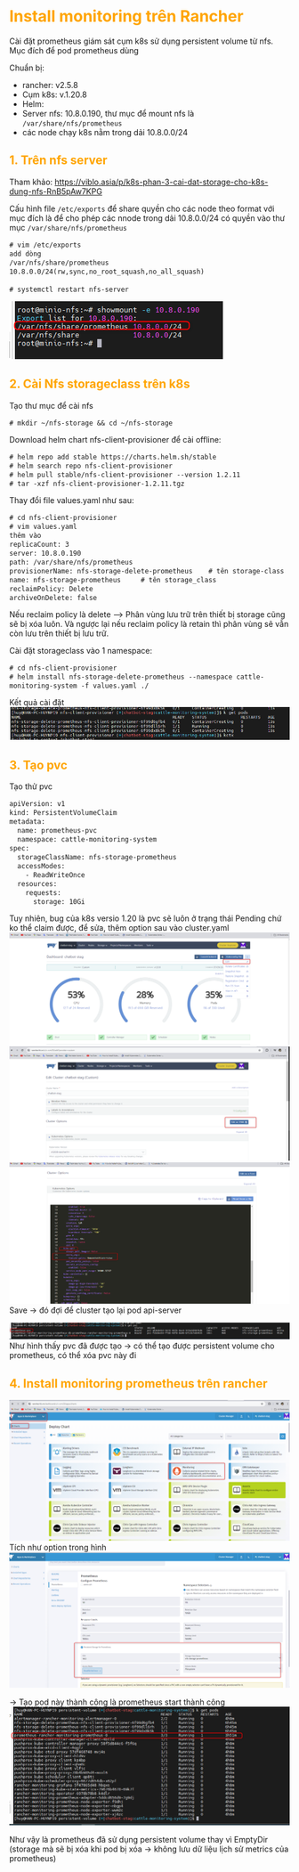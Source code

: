 <h1 style="color:orange">Install monitoring trên Rancher</h1>
Cài đặt prometheus giám sát cụm k8s sử dụng persistent volume từ nfs. Mục đích để pod prometheus dùng 

Chuẩn bị: 
- rancher: v2.5.8
- Cụm k8s: v.1.20.8
- Helm: 
- Server nfs: 10.8.0.190, thư mục để mount nfs là `/var/share/nfs/prometheus`
- các node chạy k8s nằm trong dải 10.8.0.0/24

<h2 style="color:orange">1. Trên nfs server</h2>

Tham khảo: https://viblo.asia/p/k8s-phan-3-cai-dat-storage-cho-k8s-dung-nfs-RnB5pAw7KPG

Cấu hình file `/etc/exports` để share quyền cho các node theo format với mục đích là để cho phép các nnode trong dải 10.8.0.0/24 có quyền vào thư mục `/var/share/nfs/prometheus`

    # vim /etc/exports
    add dòng
    /var/nfs/share/prometheus    10.8.0.0/24(rw,sync,no_root_squash,no_all_squash)
    
    # systemctl restart nfs-server
![install-monitoring-rancher1](../img/install-monitoring-rancher1.png)<br>
<h2 style="color:orange">2. Cài Nfs storageclass trên k8s</h2>
Tạo thư mục để cài nfs 

    # mkdir ~/nfs-storage && cd ~/nfs-storage
Download helm chart nfs-client-provisioner để cài offline:

    # helm repo add stable https://charts.helm.sh/stable
    # helm search repo nfs-client-provisioner
    # helm pull stable/nfs-client-provisioner --version 1.2.11
    # tar -xzf nfs-client-provisioner-1.2.11.tgz
Thay đổi file values.yaml như sau:

    # cd nfs-client-provisioner
    # vim values.yaml
    thêm vào
    replicaCount: 3
    server: 10.8.0.190
    path: /var/share/nfs/prometheus
    provisionerName: nfs-storage-delete-prometheus    # tên storage-class
    name: nfs-storage-prometheus     # tên storage_class
    reclaimPolicy: Delete
    archiveOnDelete: false
Nếu reclaim policy là delete --> Phân vùng lưu trữ trên thiết bị storage cũng sẽ bị xóa luôn. Và ngược lại nếu reclaim policy là retain thì phân vùng sẽ vẫn còn lưu trên thiết bị lưu trữ.

Cài đặt storageclass vào 1 namespace:
    
    # cd nfs-client-provisioner
    # helm install nfs-storage-delete-prometheus --namespace cattle-monitoring-system -f values.yaml ./
Kết quả cài đặt
![install-monitoring-rancher2](../img/install-monitoring-rancher2.png)<br>
<h2 style="color:orange">3. Tạo pvc</h2>
Tạo thử pvc

```
apiVersion: v1
kind: PersistentVolumeClaim
metadata:
  name: prometheus-pvc
  namespace: cattle-monitoring-system
spec:
  storageClassName: nfs-storage-prometheus
  accessModes:
    - ReadWriteOnce
  resources:
    requests:
      storage: 10Gi
```

Tuy nhiên, bug của k8s versio 1.20 là pvc sẽ luôn ở trạng thái Pending chứ ko thể claim được, để sửa, thêm option sau vào cluster.yaml
![install-monitoring-rancher3](../img/install-monitoring-rancher3.png)<br>
![install-monitoring-rancher4](../img/install-monitoring-rancher4.png)<br>
![install-monitoring-rancher5](../img/install-monitoring-rancher5.png)<br>
Save -> đó đợi để cluster tạo lại pod api-server

![install-monitoring-rancher6](../img/install-monitoring-rancher6.png)<br>
Như hình thấy pvc đã được tạo -> có thể tạo được persistent volume cho prometheus, có thể xóa pvc này đi
<h2 style="color:orange">4. Install monitoring prometheus trên rancher</h2>

![install-monitoring-rancher7](../img/install-monitoring-rancher7.png)<br>
Tích như option trong hình <br>
![install-monitoring-rancher8](../img/install-monitoring-rancher8.png)<br>

-> Tạo pod này thành công là prometheus start thành công
![install-monitoring-rancher9](../img/install-monitoring-rancher9.png)<br>

Như vậy là prometheus đã sử dụng persistent volume thay vì EmptyDir (storage mà sẽ bị xóa khi pod bị xóa -> không lưu dữ liệu lịch sử metrics của prometheus)